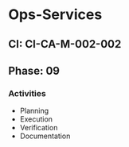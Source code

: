 # Ops-Services

## CI: CI-CA-M-002-002
## Phase: 09

### Activities
- Planning
- Execution
- Verification
- Documentation
